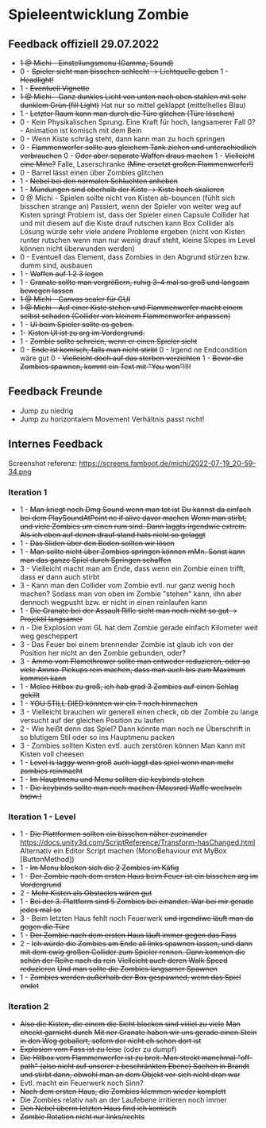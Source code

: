 # Spieleentwicklung Zombie

## Feedback offiziell 29.07.2022

* ~~1 @ Michi - Einstellungsmenu (Gamma, Sound)~~
* 0 - ~~Spieler sieht man bisschen schlecht -> Lichtquelle geben~~
  1 - ~~Headlight!~~ 
* 1 - ~~Eventuell Vignette~~
* ~~1 @ Michi - Ganz dunkles Licht von unten nach oben stahlen mit sehr dunklem Grün (fill Light)~~
  Hat nur so mittel geklappt (mittelhelles Blau)
* 1 - ~~Letzter Raum kann man durch die Türe glitchen (Türe löschen)~~
* 0 - Kein Physikalischen Sprung. Eine Kraft für hoch, langsamerer Fall
  0? - Animation ist komisch mit dem Bein
* 0 - Wenn Kiste schräg steht, dann kann man zu hoch springen
* 0 - ~~Flammenwerfer sollte aus gleichem Tank ziehen und unterschiedlich verbrauchen~~
  0 - ~~Oder aber separate Waffen draus machen~~
  1 - ~~Vielleicht eine Mine?~~ Falle, Laserschranke ~~(Mine ersetzt großen Flammenwerfer!)~~
* 0 - Barrel lässt einen über Zombies glitchen
* 1 - ~~Nebel bei den normalen Schluchten anheben~~
* 1 - ~~Mündungen sind oberhalb der Kiste -> Kiste hoch skalieren~~
* 0 @ Michi - Spielen sollte nicht von Kisten ab-bouncen (fühlt sich bisschen strange an)
  Passiert, wenn der Spieler von weiter weg auf Kisten springt
  Problem ist, dass der Spieler einen Capsule Collider hat und mit diesem auf die Kiste drauf rutschen kann
  Box Collider als Lösung würde sehr viele andere Probleme ergeben (nicht von Kisten runter rutschen wenn man nur wenig drauf steht, kleine Slopes im Level können nicht überwunden werden)
* 0 - Eventuell das Element, dass Zombies in den Abgrund stürzen bzw. dumm sind, ausbauen
* 1 - ~~Waffen auf 1 2 3 legen~~
* 1 - ~~Granate sollte man vergrößern, ruhig 3-4 mal so groß und langsam bewegen lassen~~
* ~~1 @ Michi - Canvas scaler für GUI~~
* ~~1 @ Michi - Auf einer Kiste stehen und Flammenwerfer macht einem selbst schaden (Collider von kleinem Flammenwerfer anpassen)~~
* 1 - ~~UI beim Spieler sollte es geben.~~ 
* 1- ~~Kisten UI ist zu arg im Vordergrund.~~
* 1 - ~~Zombie sollte schreien, wenn er einen Spieler sieht~~
* 0 - ~~Ende ist komisch, falls man nicht stirbt~~
  0 - Irgend ne Endcondition wäre gut
  0 - ~~Vielleicht doch auf das sterben verzichten~~
  1 - ~~Bevor die Zombies spawnen, kommt ein Text mit "You won"!!!!~~

## Feedback Freunde

* Jump zu niedrig
* Jump zu horizontalem Movement Verhältnis passt nicht!

## Internes Feedback

Screenshot referenz: https://screens.famboot.de/michi/2022-07-19_20-59-34.png

### Iteration 1
* 1 - ~~Man kriegt noch Dmg Sound wenn man tot ist~~
      ~~Du kannst da einfach bei dem PlaySoundAtPoint ne if alive davor machen~~
      ~~Wenn man stirbt, und viele Zombies um einen rum sind. Dann laggts irgendwie extrem. Als ich eben auf denen drauf stand hats nicht so gelaggt~~
* 1 - ~~Das Sliden über den Boden sollten wir lösen~~
* 1 - ~~Man sollte nicht über Zombies springen können mMn. Sonst kann man das ganze Spiel durch Springen schaffen~~
* 3 - Vielleicht macht man am Ende, dass wenn ein Zombie einen trifft, dass er dann auch stirbt
* 3 - Kann man den Collider vom Zombie evtl. nur ganz wenig hoch machen? Sodass man von oben im Zombie "stehen" kann, iihn aber dennoch wegpusht bzw. er nicht in einen reinlaufen kann
* 1 - ~~Die Granate bei der Assault Rifle sieht man noch nicht so gut -> Projektil langsamer~~
* n - Die Explosion vom GL hat dem Zombie gerade einfach Kilometer weit weg gescheppert
* 3 - Das Feuer bei einem brennender Zombie ist glaub ich von der Position her nicht an den Zombie gebunden, oder?
* 3 - ~~Ammo vom Flamethrower sollte man entweder reduzieren, oder so viele Ammo-Pickups rein machen, dass man auch bis zum Maximum kommen kann~~
* 1 - ~~Melee Hitbox zu groß, ich hab grad 3 Zombies auf einen Schlag gekillt~~
* 1 - ~~YOU STILL DIED könnten wir ein ? noch hinmachen~~
* 3 - Vielleicht brauchen wir generell einen check, ob der Zombie zu lange versucht auf der gleichen Position zu laufen
* 2 - Wie heißt denn das Spiel? Dann könnte man noch ne Überschrift in so blutigem Stil oder so ins Hauptmenu packen
* 3 - Zombies sollten Kisten evtl. auch zerstören können
      Man kann mit Kisten voll cheesen
* 1 - ~~Level is laggy wenn groß~~
      ~~auch laggt das spiel wenn man mehr zombies reinmacht~~
* 1 - ~~Im Hauptmenu und Menu sollten die keybinds stehen~~
* 1 - ~~Die keybinds sollte man noch machen (Mausrad Waffe wechseln bspw.)~~

### Iteration 1 - Level
* 1 - ~~Die Plattformen sollten ein bisschen näher zueinander~~
      https://docs.unity3d.com/ScriptReference/Transform-hasChanged.html
      Alternativ ein Editor Script machen (MonoBehaviour mit MyBox \[ButtonMethod\])
* 1 - ~~Im Menu blocken sich die 2 Zombies im Käfig~~
* 1 - ~~Der Zombie nach dem ersten Haus beim Feuer ist ein bisschen arg im Vordergrund~~
* 2 - ~~Mehr Kisten als Obstacles wären gut~~
* 1 - ~~Bei der 3. Plattform sind 5 Zombies bei einander. War bei mir gerade jedes mal so~~
* 3 - Beim letzten Haus fehlt noch Feuerwerk ~~und irgendiwe läuft man da gegen die Türe~~
* 1 - ~~Der Zombie nach dem ersten Haus läuft immer gegen das Fass~~
* 2 - ~~Ich würde die Zombies am Ende all links spawnen lassen, und dann mit dem ewig großen Collider zum Spieler rennen. Dann kommen die schön der Reihe nach da rein~~
      ~~Vielleicht auch deren Walk Speed reduzieren~~
      ~~Und man sollte die Zombies langsamer Spawnen~~
* 1 - ~~Zombies werden außerhalb der Box gespawned, wenn das Spiel endet~~

### Iteration 2
* ~~Also die Kisten, die einem die Sicht blocken sind viiiiel zu viele~~
  ~~Man checkt garnicht durch~~
  ~~Mit ner Granate haben wir uns gerade einen Stein in den Weg geballert, sofern der nicht eh schon dort ist~~
* ~~Explosion vom Fass ist zu leise~~ (oder zu dumpf)
* ~~Die Hitbox vom Flammenwerfer ist zu breit. Man steckt manchmal "off-path" (also nicht auf unserer z beschränkten Ebene) Sachen in Brandt und stirbt dann, obwohl man an dem Objekt vor sich nicht dran war~~
* Evtl. macht ein Feuerwerk noch Sinn?
* ~~Nach dem ersten Haus, die Zombies klemmen wieder komplett~~
* Die Zombies relativ nah an der Laufebene irritieren noch immer
* ~~Den Nebel überm letzten Haus find ich komisch~~
* ~~Zombie Rotation nicht nur links/rechts~~
